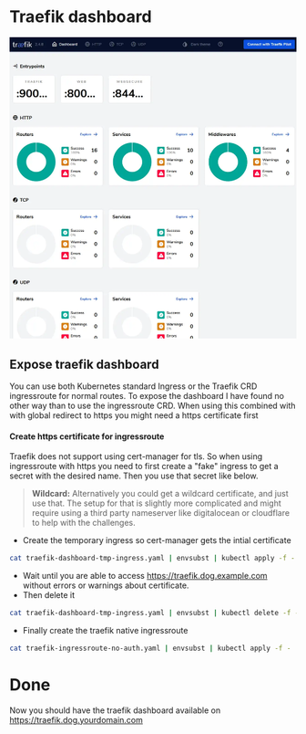# Traefik dashboard

![Traefik Dashboard](./img/traefik-dashboard.webp)

## Expose traefik dashboard
You can use both Kubernetes standard Ingress or the Traefik CRD ingressroute for normal routes. To expose the dashboard I have found no other way than to use the ingressroute CRD. When using this combined with with global redirect to https you might need a https certificate first

#### Create https certificate for ingressroute
Traefik does not support using cert-manager for tls. So when using ingressroute with https you need to first create a "fake" ingress to get a secret with the desired name. Then you use that secret like below. 

> __Wildcard:__ Alternatively you could get a wildcard certificate, and just use that. The setup for that is slightly more complicated and might require using a third party nameserver like digitalocean or cloudflare to help with the challenges. 

* Create the temporary ingress so cert-manager gets the intial certificate
```bash 
cat traefik-dashboard-tmp-ingress.yaml | envsubst | kubectl apply -f -
```
* Wait until you are able to access <a href="https://traefik.dog.example.com" target="_blank">https://traefik.dog.example.com</a> without errors or warnings about certificate.
* Then delete it
```bash
cat traefik-dashboard-tmp-ingress.yaml | envsubst | kubectl delete -f -
```
* Finally create the traefik native ingressroute
```bash
cat traefik-ingressroute-no-auth.yaml | envsubst | kubectl apply -f -
```

# Done
Now you should have the traefik dashboard available on <a href="https://traefik.dog.example.com" target="_blank">https://traefik.dog.yourdomain.com</a>
